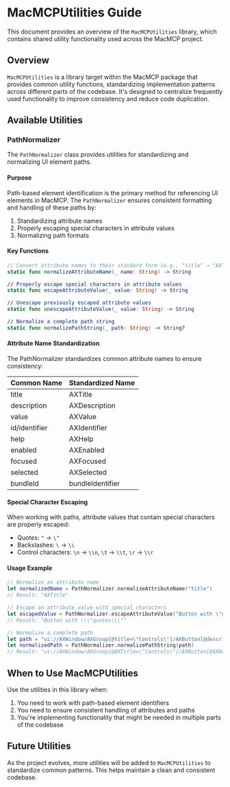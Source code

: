 # MacMCPUtilities Guide

This document provides an overview of the `MacMCPUtilities` library, which contains shared utility functionality used across the MacMCP project.

## Overview

`MacMCPUtilities` is a library target within the MacMCP package that provides common utility functions, standardizing implementation patterns across different parts of the codebase. It's designed to centralize frequently used functionality to improve consistency and reduce code duplication.

## Available Utilities

### PathNormalizer

The `PathNormalizer` class provides utilities for standardizing and normalizing UI element paths.

#### Purpose

Path-based element identification is the primary method for referencing UI elements in MacMCP. The `PathNormalizer` ensures consistent formatting and handling of these paths by:

1. Standardizing attribute names
2. Properly escaping special characters in attribute values
3. Normalizing path formats

#### Key Functions

```swift
// Convert attribute names to their standard form (e.g., "title" → "AXTitle")
static func normalizeAttributeName(_ name: String) -> String

// Properly escape special characters in attribute values
static func escapeAttributeValue(_ value: String) -> String

// Unescape previously escaped attribute values
static func unescapeAttributeValue(_ value: String) -> String

// Normalize a complete path string
static func normalizePathString(_ path: String) -> String?
```

#### Attribute Name Standardization

The PathNormalizer standardizes common attribute names to ensure consistency:

| Common Name   | Standardized Name |
|---------------|-------------------|
| title         | AXTitle           |
| description   | AXDescription     |
| value         | AXValue           |
| id/identifier | AXIdentifier      |
| help          | AXHelp            |
| enabled       | AXEnabled         |
| focused       | AXFocused         |
| selected      | AXSelected        |
| bundleId      | bundleIdentifier  |

#### Special Character Escaping

When working with paths, attribute values that contain special characters are properly escaped:

- Quotes: `"` → `\"`
- Backslashes: `\` → `\\`
- Control characters: `\n` → `\\n`, `\t` → `\\t`, `\r` → `\\r`

#### Usage Example

```swift
// Normalize an attribute name
let normalizedName = PathNormalizer.normalizeAttributeName("title")
// Result: "AXTitle"

// Escape an attribute value with special characters
let escapedValue = PathNormalizer.escapeAttributeValue("Button with \"quotes\"")
// Result: "Button with \\\"quotes\\\""

// Normalize a complete path
let path = "ui://AXWindow/AXGroup[@title=\"Controls\"]/AXButton[@description=\"OK\"]"
let normalizedPath = PathNormalizer.normalizePathString(path)
// Result: "ui://AXWindow/AXGroup[@AXTitle=\"Controls\"]/AXButton[@AXDescription=\"OK\"]"
```

## When to Use MacMCPUtilities

Use the utilities in this library when:

1. You need to work with path-based element identifiers
2. You need to ensure consistent handling of attributes and paths
3. You're implementing functionality that might be needed in multiple parts of the codebase

## Future Utilities

As the project evolves, more utilities will be added to `MacMCPUtilities` to standardize common patterns. This helps maintain a clean and consistent codebase.